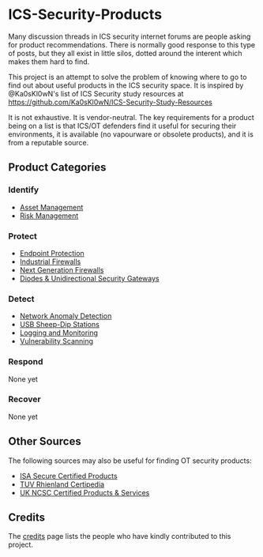 # ICS-Security-Products
Many discussion threads in ICS security internet forums are people asking for product recommendations. There is normally good response to this type of posts, but they all exist in little silos, dotted around the interent which makes them hard to find.

This project is an attempt to solve the problem of knowing where to go to find out about useful products in the ICS security space. It is inspired by @Ka0sKl0wN's list of ICS Security study resources at https://github.com/Ka0sKl0wN/ICS-Security-Study-Resources

It is not exhaustive. It is vendor-neutral. The key requirements for a product being on a list is that ICS/OT defenders find it useful for securing their environments, it is available (no vapourware or obsolete products), and it is from a reputable source.

## Product Categories

### Identify

* [Asset Management](AssetMgmt.md)
* [Risk Management](RiskMgmt.md)

### Protect

* [Endpoint Protection](EndpointProtection.md)
* [Industrial Firewalls](IndustrialFirewalls.md)
* [Next Generation Firewalls](NGFW.md)
* [Diodes & Unidirectional Security Gateways](DiodesGateways.md)

### Detect

* [Network Anomaly Detection](NAD.md)
* [USB Sheep-Dip Stations](USBSheepDip.md)
* [Logging and Monitoring](Logging.md)
* [Vulnerability Scanning](Vuln.md)

### Respond
None yet

### Recover
None yet

## Other Sources

The following sources may also be useful for finding OT security products:

* [ISA Secure Certified Products](https://isasecure.org/en-US/End-Users)
* [TUV Rhienland Certipedia](https://www.certipedia.com/?locale=en)
* [UK NCSC Certified Products & Services](https://www.ncsc.gov.uk/section/products-services/introduction) 


## Credits
The [credits](Credits.md) page lists the people who have kindly contributed to this project.
